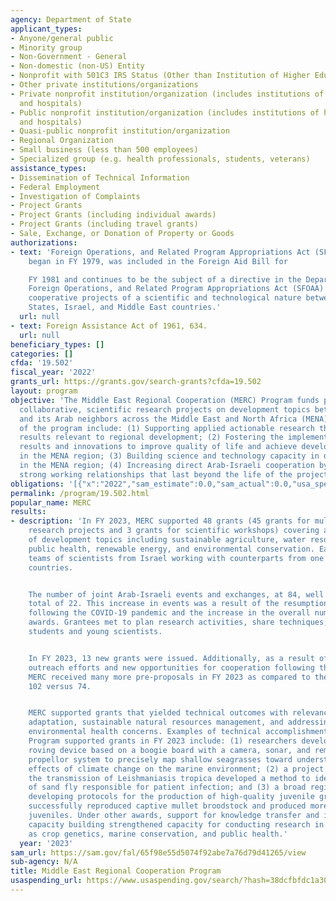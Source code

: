 ```yaml
---
agency: Department of State
applicant_types:
- Anyone/general public
- Minority group
- Non-Government - General
- Non-domestic (non-US) Entity
- Nonprofit with 501C3 IRS Status (Other than Institution of Higher Education)
- Other private institutions/organizations
- Private nonprofit institution/organization (includes institutions of higher education
  and hospitals)
- Public nonprofit institution/organization (includes institutions of higher education
  and hospitals)
- Quasi-public nonprofit institution/organization
- Regional Organization
- Small business (less than 500 employees)
- Specialized group (e.g. health professionals, students, veterans)
assistance_types:
- Dissemination of Technical Information
- Federal Employment
- Investigation of Complaints
- Project Grants
- Project Grants (including individual awards)
- Project Grants (including travel grants)
- Sale, Exchange, or Donation of Property or Goods
authorizations:
- text: 'Foreign Operations, and Related Program Appropriations Act (SFOAA), The program
    began in FY 1979, was included in the Foreign Aid Bill for

    FY 1981 and continues to be the subject of a directive in the Department of State,
    Foreign Operations, and Related Program Appropriations Act (SFOAA) to support
    cooperative projects of a scientific and technological nature between the United
    States, Israel, and Middle East countries.'
  url: null
- text: Foreign Assistance Act of 1961, 634.
  url: null
beneficiary_types: []
categories: []
cfda: '19.502'
fiscal_year: '2022'
grants_url: https://grants.gov/search-grants?cfda=19.502
layout: program
objective: 'The Middle East Regional Cooperation (MERC) Program funds peer-reviewed,
  collaborative, scientific research projects on development topics between Israel
  and its Arab neighbors across the Middle East and North Africa (MENA) region. Objectives
  of the program include: (1) Supporting applied actionable research that generates
  results relevant to regional development; (2) Fostering the implementation of research
  results and innovations to improve quality of life and achieve development impact
  in the MENA region; (3) Building science and technology capacity in developing countries
  in the MENA region; (4) Increasing direct Arab-Israeli cooperation by establishing
  strong working relationships that last beyond the life of the project.'
obligations: '[{"x":"2022","sam_estimate":0.0,"sam_actual":0.0,"usa_spending_actual":0.0},{"x":"2023","sam_estimate":0.0,"sam_actual":6000000.0,"usa_spending_actual":0.0},{"x":"2024","sam_estimate":8500000.0,"sam_actual":0.0,"usa_spending_actual":0.0}]'
permalink: /program/19.502.html
popular_name: MERC
results:
- description: 'In FY 2023, MERC supported 48 grants (45 grants for multi-year applied
    research projects and 3 grants for scientific workshops) covering a wide range
    of development topics including sustainable agriculture, water resources management,
    public health, renewable energy, and environmental conservation. Each grant included
    teams of scientists from Israel working with counterparts from one or more MENA-region
    countries.


    The number of joint Arab-Israeli events and exchanges, at 84, well exceeded FY22’s
    total of 22. This increase in events was a result of the resumption of travel
    following the COVID-19 pandemic and the increase in the overall number of active
    awards. Grantees met to plan research activities, share techniques, and train
    students and young scientists.


    In FY 2023, 13 new grants were issued. Additionally, as a result of increased
    outreach efforts and new opportunities for cooperation following the Abraham Accords,
    MERC received many more pre-proposals in FY 2023 as compared to the previous year,
    102 versus 74.


    MERC supported grants that yielded technical outcomes with relevance to climate
    adaptation, sustainable natural resources management, and addressing public and
    environmental health concerns. Examples of technical accomplishments under MERC
    Program supported grants in FY 2023 include: (1) researchers developed a low-cost
    roving device based on a boogie board with a camera, sonar, and remotely-controlled
    propellor system to precisely map shallow seagrasses toward understanding the
    effects of climate change on the marine environment; (2) a project team studying
    the transmission of Leishmaniasis tropica developed a method to identify the species
    of sand fly responsible for patient infection; and (3) a broad regional consortium
    developing protocols for the production of high-quality juvenile gray mullet fish
    successfully reproduced captive mullet broodstock and produced more than 200,000
    juveniles. Under other awards, support for knowledge transfer and institutional
    capacity building strengthened capacity for conducting research in areas such
    as crop genetics, marine conservation, and public health.'
  year: '2023'
sam_url: https://sam.gov/fal/65f98e55d5074f92abe7a76d79d41265/view
sub-agency: N/A
title: Middle East Regional Cooperation Program
usaspending_url: https://www.usaspending.gov/search/?hash=38dcfbfdc1a3023b7c15ae675165418c
---
```


